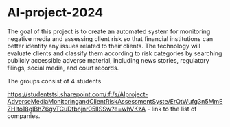 # AI-project-2024

The goal of this project is to create an automated system for monitoring negative media and assessing client risk so that financial institutions can better identify any issues related to their clients. The technology will evaluate clients and classify them according to risk categories by searching publicly accessible adverse material, including news stories, regulatory filings, social media, and court records.

The groups consist of 4 students


https://studentstsi.sharepoint.com/:f:/s/AIproject-AdverseMediaMonitoringandClientRiskAssessmentSyste/ErQtWufg3n5MmEZHIto18gIBhZ6gvTCuDtbnjnr05lISSw?e=whVKzA - link to the list of companies.
